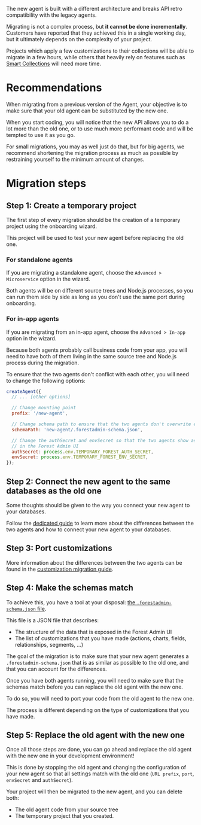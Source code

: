 The new agent is built with a different architecture and breaks API retro compatibility with the legacy agents.

Migrating is not a complex process, but **it cannot be done incrementally**.
Customers have reported that they achieved this in a single working day, but it ultimately depends on the complexity of your project.

Projects which apply a few customizations to their collections will be able to migrate in a few hours, while others that heavily rely on features such as [Smart Collections](https://docs.forestadmin.com/documentation/reference-guide/smart-collections) will need more time.

# Recommendations

When migrating from a previous version of the Agent, your objective is to make sure that your old agent can be substituted by the new one.

When you start coding, you will notice that the new API allows you to do a lot more than the old one, or to use much more performant code and will be tempted to use it as you go.

For small migrations, you may as well just do that, but for big agents, we recommend shortening the migration process as much as possible by restraining yourself to the minimum amount of changes.

# Migration steps

## Step 1: Create a temporary project

The first step of every migration should be the creation of a temporary project using the onboarding wizard.

This project will be used to test your new agent before replacing the old one.

### For standalone agents

If you are migrating a standalone agent, choose the `Advanced > Microservice` option in the wizard.

Both agents will be on different source trees and Node.js processes, so you can run them side by side as long as you don't use the same port during onboarding.

### For in-app agents

If you are migrating from an in-app agent, choose the `Advanced > In-app` option in the wizard.

Because both agents probably call business code from your app, you will need to have both of them living in the same source tree and Node.js process during the migration.

To ensure that the two agents don't conflict with each other, you will need to change the following options:

```javascript
createAgent({
  // ... [other options]

  // Change mounting point
  prefix: '/new-agent',

  // Change schema path to ensure that the two agents don't overwrite each other schemas
  schemaPath: 'new-agent/.forestadmin-schema.json',

  // Change the authSecret and envSecret so that the two agents show as two different projects
  // in the Forest Admin UI
  authSecret: process.env.TEMPORARY_FOREST_AUTH_SECRET,
  envSecret: process.env.TEMPORARY_FOREST_ENV_SECRET,
});
```

<!-- FIXME add a screenshot of the UI where we show how to add the prefix in the app url -->

## Step 2: Connect the new agent to the same databases as the old one

Some thoughts should be given to the way you connect your new agent to your databases.

Follow the [dedicated guide](./datasources) to learn more about the differences between the two agents and how to connect your new agent to your databases.

## Step 3: Port customizations

More information about the differences between the two agents can be found in the [customization migration guide](./customizations).

## Step 4: Make the schemas match

To achieve this, you have a tool at your disposal: [the `.forestadmin-schema.json` file](../../under-the-hood/forestadmin-schema.md).

This file is a JSON file that describes:

- The structure of the data that is exposed in the Forest Admin UI
- The list of customizations that you have made (actions, charts, fields, relationships, segments, ...)

The goal of the migration is to make sure that your new agent generates a `.forestadmin-schema.json` that is as similar as possible to the old one, and that you can account for the differences.

Once you have both agents running, you will need to make sure that the schemas match before you can replace the old agent with the new one.

To do so, you will need to port your code from the old agent to the new one.

The process is different depending on the type of customizations that you have made.

## Step 5: Replace the old agent with the new one

Once all those steps are done, you can go ahead and replace the old agent with the new one in your development environment!

This is done by stopping the old agent and changing the configuration of your new agent so that all settings match with the old one (`URL prefix`, `port`, `envSecret` and `authSecret`).

Your project will then be migrated to the new agent, and you can delete both:

- The old agent code from your source tree
- The temporary project that you created.
